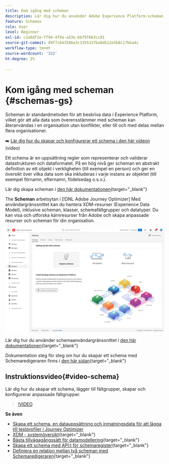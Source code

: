 ```yaml
---
title: Kom igång med scheman
description: Lär dig hur du använder Adobe Experience Platform-scheman i Adobe Journey Optimizer
feature: Schemas
role: User
level: Beginner
exl-id: c2a8df2e-ff94-4f9a-a53e-bbf9f663cc81
source-git-commit: d9f7c64358be3c3355337ba0db12e5b8c17bba4c
workflow-type: tm+mt
source-wordcount: '322'
ht-degree: 2%

---
```


# Kom igång med scheman {#schemas-gs}

Scheman är standardmetoden för att beskriva data i Experience Platform, vilket gör att alla data som överensstämmer med scheman kan återanvändas i en organisation utan konflikter, eller till och med delas mellan flera organisationer.

➡️ [Lär dig hur du skapar och konfigurerar ett schema i den här videon](#video-schema) (video)

Ett schema är en uppsättning regler som representerar och validerar datastrukturen och dataformatet. På en hög nivå ger scheman en abstrakt definition av ett objekt i verkligheten (till exempel en person) och ger en översikt över vilka data som ska inkluderas i varje instans av objektet (till exempel förnamn, efternamn, födelsedag o.s.v.).

Lär dig skapa scheman i [den här dokumentationen](https://experienceleague.adobe.com/docs/experience-platform/xdm/schema/composition.html){target=&quot;_blank&quot;}

The **Scheman** arbetsytan i [!DNL Adobe Journey Optimizer] Med användargränssnittet kan du hantera XDM-resurser (Experience Data Model), inklusive scheman, klasser, schemafältgrupper och datatyper. Du kan visa och utforska kärnresurser från Adobe och skapa anpassade resurser och scheman för din organisation.

![](assets/schemas-home.png)

Lär dig hur du använder schemaanvändargränssnittet i [den här dokumentationen](https://experienceleague.adobe.com/docs/experience-platform/xdm/ui/overview.html){target=&quot;_blank&quot;}

Dokumentation steg för steg om hur du skapar ett schema med Schemaredigeraren finns i [den här sidan](https://experienceleague.adobe.com/docs/experience-platform/xdm/tutorials/create-schema-ui.html){target=&quot;_blank&quot;}


## Instruktionsvideo{#video-schema}

Lär dig hur du skapar ett schema, lägger till fältgrupper, skapar och konfigurerar anpassade fältgrupper.

>[!VIDEO](https://video.tv.adobe.com/v/334461?quality=12)

**Se även**

* [Skapa ett schema, en datauppsättning och inmatningsdata för att lägga till testprofiler i Journey Optimizer](../building-journeys/creating-test-profiles.md)
* [XDM - systemöversikt](https://experienceleague.adobe.com/docs/experience-platform/xdm/home.html?lang=sv){target=&quot;_blank&quot;}
* [Bästa tillvägagångssätt för datamodellering](https://experienceleague.adobe.com/docs/experience-platform/xdm/schema/best-practices.html){target=&quot;_blank&quot;}
* [Skapa ett schema med API:t för schemaregister](https://experienceleague.adobe.com/docs/experience-platform/xdm/tutorials/create-schema-api.html){target=&quot;_blank&quot;}
* [Definiera en relation mellan två scheman med Schemaredigeraren](https://experienceleague.adobe.com/docs/experience-platform/xdm/tutorials/relationship-ui.html){target=&quot;_blank&quot;}
